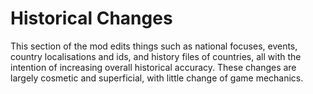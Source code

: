 # Historical Changes

This section of the mod edits things such as national focuses, events, country localisations and ids, and history files of countries, all with the intention of increasing overall historical accuracy. These changes are largely cosmetic and superficial, with little change of game mechanics.
